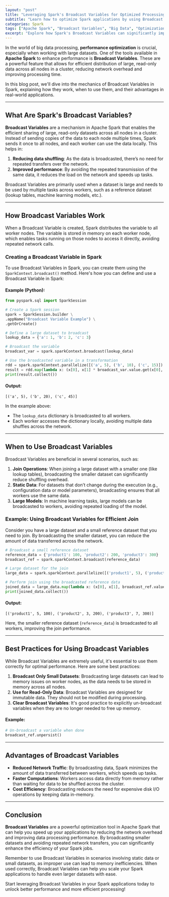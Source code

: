```yaml
---
layout: "post"
title: "Leveraging Spark's Broadcast Variables for Optimized Processing"
subtitle: "Learn how to optimize Spark applications by using Broadcast Variables for more efficient data processing."
categories: Spark
tags: ["Apache Spark", "Broadcast Variables", "Big Data", "Optimization", "Data Processing"]
excerpt: "Explore how Spark's Broadcast Variables can significantly improve performance by reducing data shuffling and network overhead in distributed applications."
---
```

In the world of big data processing, **performance optimization** is crucial, especially when working with large datasets. One of the tools available in **Apache Spark** to enhance performance is **Broadcast Variables**. These are a powerful feature that allows for efficient distribution of large, read-only data across all nodes in a cluster, reducing network overhead and improving processing time.

In this blog post, we'll dive into the mechanics of Broadcast Variables in Spark, explaining how they work, when to use them, and their advantages in real-world applications.

---

## What Are Spark's Broadcast Variables?

**Broadcast Variables** are a mechanism in Apache Spark that enables the efficient sharing of large, read-only datasets across all nodes in a cluster. Instead of sending copies of the data to each node multiple times, Spark sends it once to all nodes, and each worker can use the data locally. This helps in:
1. **Reducing data shuffling**: As the data is broadcasted, there’s no need for repeated transfers over the network.
2. **Improved performance**: By avoiding the repeated transmission of the same data, it reduces the load on the network and speeds up tasks.

Broadcast Variables are primarily used when a dataset is large and needs to be used by multiple tasks across workers, such as a reference dataset (lookup tables, machine learning models, etc.).

---

## How Broadcast Variables Work

When a Broadcast Variable is created, Spark distributes the variable to all worker nodes. The variable is stored in memory on each worker node, which enables tasks running on those nodes to access it directly, avoiding repeated network calls.

### Creating a Broadcast Variable in Spark

To use Broadcast Variables in Spark, you can create them using the `SparkContext.broadcast()` method. Here's how you can define and use a Broadcast Variable in Spark:

#### Example (Python):

```python
from pyspark.sql import SparkSession

# Create a Spark session
spark = SparkSession.builder \
.appName("Broadcast Variable Example") \
.getOrCreate()

# Define a large dataset to broadcast
lookup_data = {'a': 1, 'b': 2, 'c': 3}

# Broadcast the variable
broadcast_var = spark.sparkContext.broadcast(lookup_data)

# Use the broadcasted variable in a transformation
rdd = spark.sparkContext.parallelize([('a', 5), ('b', 10), ('c', 15)])
result = rdd.map(lambda x: (x[0], x[1] * broadcast_var.value.get(x[0], 0)))
print(result.collect())
```

#### Output:
```
[('a', 5), ('b', 20), ('c', 45)]
```

In the example above:
- The `lookup_data` dictionary is broadcasted to all workers.
- Each worker accesses the dictionary locally, avoiding multiple data shuffles across the network.

---

## When to Use Broadcast Variables

Broadcast Variables are beneficial in several scenarios, such as:
1. **Join Operations**: When joining a large dataset with a smaller one (like lookup tables), broadcasting the smaller dataset can significantly reduce shuffling overhead.
2. **Static Data**: For datasets that don’t change during the execution (e.g., configuration data or model parameters), broadcasting ensures that all workers use the same data.
3. **Large Models**: In machine learning tasks, large models can be broadcasted to workers, avoiding repeated loading of the model.

### Example: Using Broadcast Variables for Efficient Join

Consider you have a large dataset and a small reference dataset that you need to join. By broadcasting the smaller dataset, you can reduce the amount of data transferred across the network.

```python
# Broadcast a small reference dataset
reference_data = {'product1': 100, 'product2': 200, 'product3': 300}
broadcast_ref = spark.sparkContext.broadcast(reference_data)

# Large dataset for the join
large_data = spark.sparkContext.parallelize([('product1', 5), ('product2', 3), ('product3', 7)])

# Perform join using the broadcasted reference data
joined_data = large_data.map(lambda x: (x[0], x[1], broadcast_ref.value.get(x[0], 0)))
print(joined_data.collect())
```

#### Output:
```
[('product1', 5, 100), ('product2', 3, 200), ('product3', 7, 300)]
```

Here, the smaller reference dataset (`reference_data`) is broadcasted to all workers, improving the join performance.

---

## Best Practices for Using Broadcast Variables

While Broadcast Variables are extremely useful, it's essential to use them correctly for optimal performance. Here are some best practices:

1. **Broadcast Only Small Datasets**: Broadcasting large datasets can lead to memory issues on worker nodes, as the data needs to be stored in memory across all nodes.
2. **Use for Read-Only Data**: Broadcast Variables are designed for immutable data. They should not be modified during processing.
3. **Clear Broadcast Variables**: It's good practice to explicitly un-broadcast variables when they are no longer needed to free up memory.

#### Example:
```python
# Un-broadcast a variable when done
broadcast_ref.unpersist()
```

---

## Advantages of Broadcast Variables

- **Reduced Network Traffic**: By broadcasting data, Spark minimizes the amount of data transferred between workers, which speeds up tasks.
- **Faster Computations**: Workers access data directly from memory rather than waiting for data to be shuffled across the cluster.
- **Cost Efficiency**: Broadcasting reduces the need for expensive disk I/O operations by keeping data in-memory.

---

## Conclusion

**Broadcast Variables** are a powerful optimization tool in Apache Spark that can help you speed up your applications by reducing the network overhead and improving data processing performance. By broadcasting smaller datasets and avoiding repeated network transfers, you can significantly enhance the efficiency of your Spark jobs.

Remember to use Broadcast Variables in scenarios involving static data or small datasets, as improper use can lead to memory inefficiencies. When used correctly, Broadcast Variables can help you scale your Spark applications to handle even larger datasets with ease.

Start leveraging Broadcast Variables in your Spark applications today to unlock better performance and more efficient processing!
